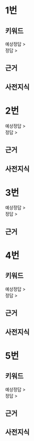 
# 1번
## 키워드
예상정답 > <br/>
정답 >

## 근거

## 사전지식



# 2번
예상정답 > <br/>
정답 > 

## 근거

## 사전지식



# 3번
예상정답 > <br/>
정답 > 

## 근거



# 4번
## 키워드

예상정답 >  <br/>
정답 > 

## 근거

## 사전지식




# 5번
## 키워드

예상정답 >  <br/>
정답 >

## 근거

## 사전지식